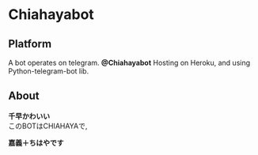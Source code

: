 # Chiahayabot

## Platform
A bot operates on telegram. **@Chiahayabot**
Hosting on Heroku, and using Python-telegram-bot lib.
## About
**千早かわいい**  
このBOTはCHIAHAYAで,  

**嘉義＋ちはやです**
